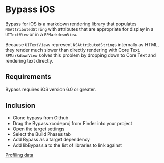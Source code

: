 # Bypass iOS

Bypass for iOS is a markdown rendering library that populates
`NSAttributedString` with attributes that are appropriate for display in
a `UITextView` or in a `BPMarkdownView`.

Because `UITextView`s represent
`NSAttributedString`s internally as HTML, they render much slower than directly
rendering with Core Text. `BPMarkdownView` solves this problem by dropping down
to Core Text and rendering text directly.

## Requirements

Bypass requires iOS version 6.0 or greater.

## Inclusion

* Clone bypass from Github
* Drag the Bypass.xcodeproj from Finder into your project
* Open the target settings
* Select the Build Phases tab
* Add Bypass as a target dependency
* Add libBypass.a to the list of libraries to link against


[Profiling data](./Profiling/index.md)
